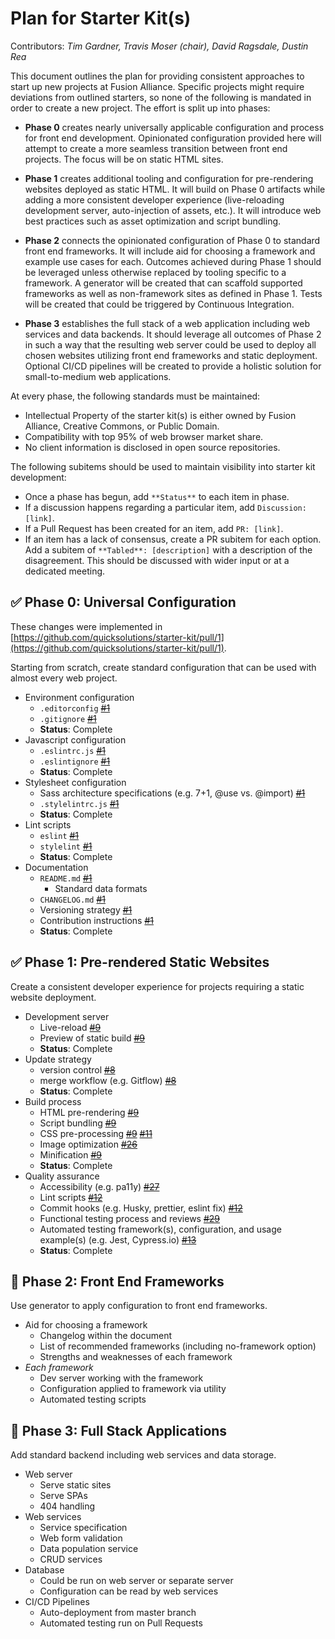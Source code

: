 # Plan for Starter Kit(s)

Contributors: _Tim Gardner, Travis Moser (chair), David Ragsdale, Dustin Rea_

This document outlines the plan for providing consistent approaches to start up new projects at Fusion Alliance. Specific projects might require deviations from outlined starters, so none of the following is mandated in order to create a new project. The effort is split up into phases:

* **Phase 0** creates nearly universally applicable configuration and process for front end development. Opinionated configuration provided here will attempt to create a more seamless transition between front end projects. The focus will be on static HTML sites.

* **Phase 1** creates additional tooling and configuration for pre-rendering websites deployed as static HTML. It will build on Phase 0 artifacts while adding a more consistent developer experience (live-reloading development server, auto-injection of assets, etc.). It will introduce web best practices such as asset optimization and script bundling.

* **Phase 2** connects the opinionated configuration of Phase 0 to standard front end frameworks. It will include aid for choosing a framework and example use cases for each. Outcomes achieved during Phase 1 should be leveraged unless otherwise replaced by tooling specific to a framework. A generator will be created that can scaffold supported frameworks as well as non-framework sites as defined in Phase 1. Tests will be created that could be triggered by Continuous Integration.

* **Phase 3** establishes the full stack of a web application including web services and data backends. It should leverage all outcomes of Phase 2 in such a way that the resulting web server could be used to deploy all chosen websites utilizing front end frameworks and static deployment. Optional CI/CD pipelines will be created to provide a holistic solution for small-to-medium web applications.

At every phase, the following standards must be maintained:

* Intellectual Property of the starter kit(s) is either owned by Fusion Alliance, Creative Commons, or Public Domain.
* Compatibility with top 95% of web browser market share.
* No client information is disclosed in open source repositories.

The following subitems should be used to maintain visibility into starter kit development:

* Once a phase has begun, add `**Status**` to each item in phase.
* If a discussion happens regarding a particular item, add `Discussion: [link]`.
* If a Pull Request has been created for an item, add `PR: [link]`.
* If an item has a lack of consensus, create a PR subitem for each option. Add a subitem of `**Tabled**: [description]` with a description of the disagreement. This should be discussed with wider input or at a dedicated meeting.

## ✅ Phase 0: Universal Configuration

These changes were implemented in [https://github.com/quicksolutions/starter-kit/pull/1](https://github.com/quicksolutions/starter-kit/pull/1).

Starting from scratch, create standard configuration that can be used with almost every web project.

* Environment configuration
  * `.editorconfig` ~~[#1](https://github.com/quicksolutions/starter-kit/pull/1)~~
  * `.gitignore` ~~[#1](https://github.com/quicksolutions/starter-kit/pull/1)~~
  * **Status**: Complete
* Javascript configuration
  * `.eslintrc.js` ~~[#1](https://github.com/quicksolutions/starter-kit/pull/1)~~
  * `.eslintignore` ~~[#1](https://github.com/quicksolutions/starter-kit/pull/1)~~
  * **Status**: Complete
* Stylesheet configuration
  * Sass architecture specifications (e.g. 7+1, @use vs. @import) ~~[#1](https://github.com/quicksolutions/starter-kit/pull/1)~~
  * `.stylelintrc.js` ~~[#1](https://github.com/quicksolutions/starter-kit/pull/1)~~
  * **Status**: Complete
* Lint scripts
  * `eslint` ~~[#1](https://github.com/quicksolutions/starter-kit/pull/1)~~
  * `stylelint` ~~[#1](https://github.com/quicksolutions/starter-kit/pull/1)~~
  * **Status**: Complete
* Documentation
  * `README.md` ~~[#1](https://github.com/quicksolutions/starter-kit/pull/1)~~
    * Standard data formats
  * `CHANGELOG.md` ~~[#1](https://github.com/quicksolutions/starter-kit/pull/1)~~
  * Versioning strategy ~~[#1](https://github.com/quicksolutions/starter-kit/pull/1)~~
  * Contribution instructions ~~[#1](https://github.com/quicksolutions/starter-kit/pull/1)~~
  * **Status**: Complete

## ✅ Phase 1: Pre-rendered Static Websites

Create a consistent developer experience for projects requiring a static website deployment.

* Development server
  * Live-reload ~~[#9](https://github.com/fusionalliance/starter-kit/pull/9)~~
  * Preview of static build ~~[#9](https://github.com/fusionalliance/starter-kit/pull/9)~~
  * **Status**: Complete
* Update strategy
  * version control ~~[#8](https://github.com/fusionalliance/starter-kit/pull/8)~~
  * merge workflow (e.g. Gitflow) ~~[#8](https://github.com/fusionalliance/starter-kit/pull/8)~~
  * **Status**: Complete
* Build process
  * HTML pre-rendering ~~[#9](https://github.com/fusionalliance/starter-kit/pull/9)~~
  * Script bundling ~~[#9](https://github.com/fusionalliance/starter-kit/pull/9)~~
  * CSS pre-processing ~~[#9](https://github.com/fusionalliance/starter-kit/pull/9)~~ ~~[#11](https://github.com/fusionalliance/starter-kit/pull/11)~~
  * Image optimization ~~[#26](https://github.com/fusionalliance/starter-kit/pull/26)~~
  * Minification ~~[#9](https://github.com/fusionalliance/starter-kit/pull/9)~~
  * **Status**: Complete
* Quality assurance
  * Accessibility (e.g. pa11y) ~~[#27](https://github.com/fusionalliance/starter-kit/pull/27)~~
  * Lint scripts ~~[#12](https://github.com/fusionalliance/starter-kit/pull/12)~~
  * Commit hooks (e.g. Husky, prettier, eslint fix) ~~[#12](https://github.com/fusionalliance/starter-kit/pull/12)~~
  * Functional testing process and reviews ~~[#29](https://github.com/fusionalliance/starter-kit/pull/29)~~
  * Automated testing framework(s), configuration, and usage example(s) (e.g. Jest, Cypress.io) ~~[#13](https://github.com/fusionalliance/starter-kit/pull/13)~~
  * **Status**: Complete

## 🚧 Phase 2: Front End Frameworks

Use generator to apply configuration to front end frameworks.

* Aid for choosing a framework
  * Changelog within the document
  * List of recommended frameworks (including no-framework option)
  * Strengths and weaknesses of each framework
* _Each framework_
  * Dev server working with the framework
  * Configuration applied to framework via utility
  * Automated testing scripts

## 🚧 Phase 3: Full Stack Applications

Add standard backend including web services and data storage.

* Web server
  * Serve static sites
  * Serve SPAs
  * 404 handling
* Web services
  * Service specification
  * Web form validation
  * Data population service
  * CRUD services
* Database
  * Could be run on web server or separate server
  * Configuration can be read by web services
* CI/CD Pipelines
  * Auto-deployment from master branch
  * Automated testing run on Pull Requests
